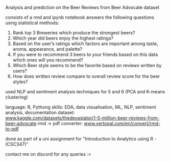 Analysis and prediction on the Beer Reviews from Beer Advocate dataset

consists of a rmd and ipynb notebook
answers the following questions using statistical methods:

1. Rank top 3 Breweries which produce the strongest beers?
2. Which year did beers enjoy the highest ratings?
3. Based on the user’s ratings which factors are important among taste, aroma, appearance, and palette?
4. If you were to recommend 3 beers to your friends based on this data which ones will you recommend?
5. Which Beer style seems to be the favorite based on reviews written by users?
6. How does written review compare to overall review score for the beer styles?

used NLP and sentiment analysis techniques for 5 and 6
(PCA and K-means clustering)

language: R, Pythong
skills: EDA, data visualisation, ML, NLP, sentiment analysis, documentation
dataset: www.kaggle.com/datasets/thedevastator/1-5-million-beer-reviews-from-beer-advocate
rmd -> pdf converter: www.vertopal.com/en/convert/rmd-to-pdf

done as part of a uni assignment for "Introduction to Analytics using R - (CSC347)"

contact me on discord for any queries :>
